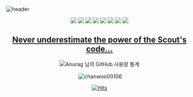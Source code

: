 ![header](https://capsule-render.vercel.app/api?type=wave&color=auto&height=300&section=header&text=Teemo!%20&fontSize=90)
<div align="center">
  <a href="https://www.python.org/" target="_blank"><img src="https://img.shields.io/badge/Python-3776AB?style=flat-square&logo=Python&logoColor=white"></a>
  <a href="https://www.kia.com/kr/main.html" target="_blank"><img src="https://img.shields.io/badge/KIA-05141f?style=flat-square&logo=Kia&logoColor=white"/></a>
  <a href="https://pypi.org/project/numpy/" target="_blank"><img src="https://img.shields.io/badge/NumPy-013243?style=flat-square&logo=NumPy&logoColor=white"/></a>
  <a href="https://www.oracle.com/kr/index.html" target="_blank"><img src="https://img.shields.io/badge/Java-007396?style=flat-square&logo=Java&logoColor=white"/></a>
  <a href="https://replit.com/" target="_blank"><img src="https://img.shields.io/badge/C-A8B9CC?style=flat-square&logo=C&logoColor=white"/></a>
  <a href="https://replit.com/" target="_blank"><img src="https://img.shields.io/badge/JavaSclipt-F7DF1E?style=flat-square&logo=JavaScript&logoColor=white"/></a>
  <a href="https://www.tensorflow.org/?hl=ko" target="_blank"><img src="https://img.shields.io/badge/TensorFlow-FF6F00?style=flat-square&logo=TensorFlow&logoColor=white"/></a>
  <a href="https://www.facebook.com/" target="_blank"><img src="https://img.shields.io/badge/Facebook-1877F2?style=flat-square&logo=Facebook&logoColor=white"/></a>

  ## [Never underestimate the power of the Scout's code...](https://test.byun00106.repl.co)

  ![Anurag 님의 GitHub 사용량 통계](https://github-readme-stats.vercel.app/api?username=chanwoo00106&bg_color=30,e96443,904e95&title_color=fff&text_color=fff)

  <p>&nbsp;<img align="center" src="https://github-readme-stats.vercel.app/api/top-langs?username=chanwoo00106&show_icons=true&locale=en&" alt="chanwoo00106" /></p>

  [![Hits](https://hits.seeyoufarm.com/api/count/incr/badge.svg?url=https%3A%2F%2Fgithub.com%2Fchanwoo00106%2Fhit-counter&count_bg=%23CD84F1&title_bg=%23F9CA24&icon=stackoverflow.svg&icon_color=%23FFFFFF&title=Teemo!&edge_flat=false)](https://hits.seeyoufarm.com)
</div>

